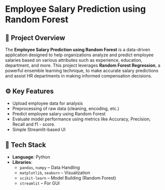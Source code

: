# Employee Salary Prediction using Random Forest

## 📌 Project Overview

The **Employee Salary Prediction using Random Forest** is a data-driven application designed to help organizations analyze and predict employee salaries based on various attributes such as experience, education, department, and more. 
This project leverages **Random Forest Regression**, a powerful ensemble learning technique, to make accurate salary predictions and assist HR departments in making informed compensation decisions.

## ⚙️ Key Features

- Upload employee data for analysis
- Preprocessing of raw data (cleaning, encoding, etc.)
- Predict employee salary using Random Forest
- Evaluate model performance using metrics like Accuracy, Precision, Recall and f1 - score.
- Simple Streamlit-based UI

 ## 🧠 Tech Stack

- **Language**: Python
- **Libraries**: 
  - `pandas`, `numpy` – Data Handling
  - `matplotlib`, `seaborn` – Visualization
  - `scikit-learn` – Model Building (Random Forest)
  - `streamlit` – For GUI
